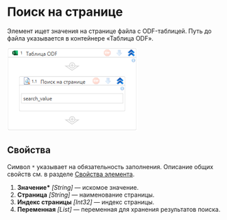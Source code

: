 # Поиск на странице

Элемент ищет значения на странице файла с ODF-таблицей. Путь до файла указывается в контейнере «Таблица ODF».

![Элемент «Поиск на странице»](<../../../../.gitbook/assets1/windows_items/odf-find-all.png>)


## Свойства

Символ `*` указывает на обязательность заполнения. Описание общих свойств см. в разделе [Свойства элемента](https://docs.primo-rpa.ru/primo-rpa/primo-studio/process/elements#svoistva-elementa).

1. **Значение\*** *[String]* — искомое значение.
1. **Страница** *[String]* — наименование страницы.
1. **Индекс страницы** *[Int32]* — индекс страницы.
1. **Переменная** *[List<String>]* — переменная для хранения результатов поиска.
